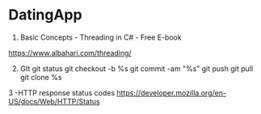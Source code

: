 # DatingApp
1. Basic Concepts -  Threading in C# - Free E-book

https://www.albahari.com/threading/

2. GIt
git status
git checkout -b %s
git commit -am "%s"
git push
git pull
git clone %s

3 -HTTP response status codes
https://developer.mozilla.org/en-US/docs/Web/HTTP/Status
